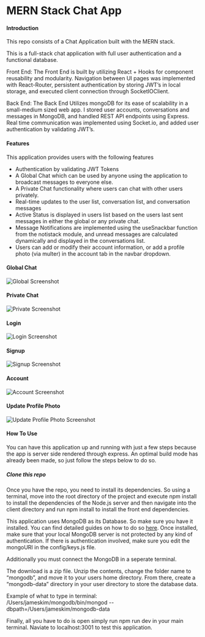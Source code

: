 # MERN Stack Chat App  

#### Introduction

This repo consists of a Chat Application built with the MERN stack. 

This is a full-stack chat application with full user authentication and a functional database. 

Front End: The Front End is built by utilizing React + Hooks for component reusability and modularity. Navigation between UI pages was implemented with React-Router, persistent authentication by storing JWT’s in local storage, and executed client connection through SocketIOClient.

Back End: The Back End Utilizes mongoDB for its ease of scalability in a small-medium sized web app. I stored user accounts, conversations and messages in MongoDB, and handled REST API endpoints using Express. Real time communication was implemented using Socket.io, and added user authentication by validating JWT’s.

#### Features
This application provides users with the following features

- Authentication by validating JWT Tokens
- A Global Chat which can be used by anyone using the application to broadcast messages to everyone else.
- A Private Chat functionality where users can chat with other users privately.
- Real-time updates to the user list, conversation list, and conversation messages
- Active Status is displayed in users list based on the users last sent messages in either the global or any private chat. 
- Message Notifications are implemented using the useSnackbar function from the notistack module, and unread messages are calculated dynamically and displayed in the conversations list. 
- Users can add or modify their account information, or add a profile photo (via multer) in the account tab in the navbar dropdown. 


#### Global Chat 

![Global Screenshot](https://github.com/james2kim/chating-application/blob/main/assets/global-screenshot.png)



#### Private Chat 
![Private Screenshot](https://github.com/james2kim/chating-application/blob/main/assets/private.png)



#### Login
![Login Screenshot](https://github.com/james2kim/chating-application/blob/main/assets/login-screenshot.png)



#### Signup
![Signup Screenshot](https://github.com/james2kim/chating-application/blob/main/assets/signup-screenshot.png)



#### Account
![Account Screenshot](https://github.com/james2kim/chating-application/blob/main/assets/account-screenshot.png)



#### Update Profile Photo
![Update Profile Photo Screenshot](https://github.com/james2kim/chating-application/blob/main/assets/updateaccount-screenshot.png)



#### How To Use

You can have this application up and running with just a few steps because the app is server side rendered through express. An optimal build mode has already been made, so just follow the steps below to do so.


##### Clone this repo
Once you have the repo, you need to install its dependencies. So using a terminal, move into the root directory of the project and execute npm install to install the dependencies of the Node.js server and then navigate into the client directory and run npm install to install the front end dependencies. 

This application uses MongoDB as its Database. So make sure you have it installed. You can find detailed guides on how to do so [here](https://docs.mongodb.com/manual/administration/install-community/). Once installed, make sure that your local MongoDB server is not protected by any kind of authentication. If there is authentication involved, make sure you edit the mongoURI in the config/keys.js file. 

Additionally you must connect the MongoDB in a seperate terminal. 

The download is a zip file. Unzip the contents, change the folder name to “mongodb”, and move it to your users home directory. From there, create a “mongodb-data” directory in your user directory to store the database data.

Example of what to type in terminal: 
/Users/jameskim/mongodb/bin/mongod --dbpath=/Users/jameskim/mongodb-data

Finally, all you have to do is open simply run npm run dev in your main terminal. Naviate to localhost:3001 to test this application. 

